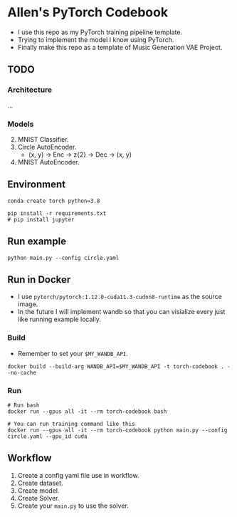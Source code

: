 # Allen's PyTorch Codebook

- I use this repo as my PyTorch training pipeline template.
- Trying to implement the model I know using PyTorch.
- Finally make this repo as a template of Music Generation VAE Project.

## TODO

### Architecture

...

### Models

2. MNIST Classifier.
3. Circle AutoEncoder.
   - (x, y) -> Enc -> z{2} -> Dec -> (x, y)
4. MNIST AutoEncoder.

## Environment

```
conda create torch python=3.8
```

```
pip install -r requirements.txt
# pip install jupyter
```

## Run example

```
python main.py --config circle.yaml
```

## Run in Docker

- I use `pytorch/pytorch:1.12.0-cuda11.3-cudnn8-runtime` as the source image.
- In the future I will implement wandb so that you can visialize every just like running example locally.

### Build

- Remember to set your `$MY_WANDB_API`.

```
docker build --build-arg WANDB_API=$MY_WANDB_API -t torch-codebook . --no-cache
```

### Run

```
# Run bash
docker run --gpus all -it --rm torch-codebook bash

# You can run training command like this
docker run --gpus all -it --rm torch-codebook python main.py --config circle.yaml --gpu_id cuda
```

## Workflow

1. Create a config yaml file use in workflow.
2. Create dataset.
3. Create model.
4. Create Solver.
5. Create your `main.py` to use the solver.
